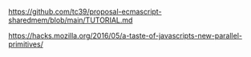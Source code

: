 
https://github.com/tc39/proposal-ecmascript-sharedmem/blob/main/TUTORIAL.md

https://hacks.mozilla.org/2016/05/a-taste-of-javascripts-new-parallel-primitives/